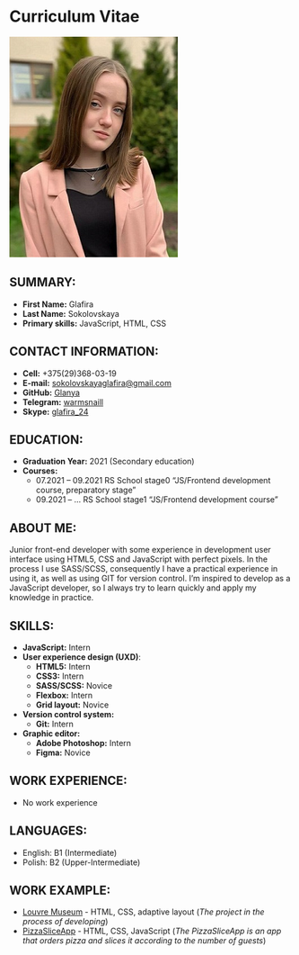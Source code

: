 # Curriculum Vitae
![My photo](assets/avatar.jpg)
## SUMMARY:
+ **First Name:** Glafira 
+ **Last Name:** Sokolovskaya 
+ **Primary skills:** JavaScript, HTML, CSS 
## CONTACT INFORMATION:
+ **Cell:** +375(29)368-03-19
+ **E-mail:** sokolovskayaglafira@gmail.com
+ **GitHub:** [Glanya](https://github.com/Glanya)
+ **Telegram:** [warmsnaill](http://t.me/warmsnaill)
+ **Skype:** [glafira_24](https://join.skype.com/invite/ky2yrLmR04Bf)
## EDUCATION:
+ **Graduation Year:** 2021 (Secondary education) 
+ **Courses:** 
    + 07.2021 – 09.2021 RS School stage0 “JS/Frontend development course, preparatory stage” 
    + 09.2021 – … RS School stage1 “JS/Frontend development course” 

## ABOUT ME:
Junior front-end developer with some experience in development user interface using HTML5, CSS and JavaScript with perfect pixels. In the process I use SASS/SCSS, consequently I have a practical experience in using it, as well as using GIT for version control. I’m inspired to develop as a JavaScript developer, so I always try to learn quickly and apply my knowledge in practice.
## SKILLS:
+ **JavaScript:** Intern
+ **User experience design (UXD)**: 
    + **HTML5:** Intern
    + **CSS3:** Intern
    + **SASS/SCSS:** Novice
    + **Flexbox:** Intern
    + **Grid layout:** Novice
+ **Version control system:** 
    + **Git:** Intern
+ **Graphic editor:**
    + **Adobe Photoshop:** Intern
    + **Figma:** Novice
## WORK EXPERIENCE:
+ No work experience
## LANGUAGES:
+ English: B1 (Intermediate) 
+ Polish: B2 (Upper-Intermediate) 
## WORK EXAMPLE:
+ [Louvre Museum](https://rolling-scopes-school.github.io/glanya-JSFEPRESCHOOL/museum/) - HTML, CSS, adaptive layout 
(_The project in the process of developing_)
+ [PizzaSliceApp](https://4swsqh.csb.app) - HTML, CSS, JavaScript
(_The PizzaSliceApp is an app that orders pizza and slices it according to the number of guests_)
